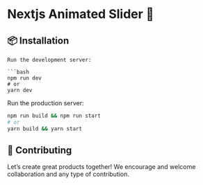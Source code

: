 # Nextjs Animated Slider 🚀



## 📦 Installation

```
Run the development server:

```bash
npm run dev
# or
yarn dev
```
Run the production server:

```bash
npm run build && npm run start
# or
yarn build && yarn start
```

## 🤝 Contributing

Let’s create great products together! We encourage and welcome collaboration and any type of contribution.
